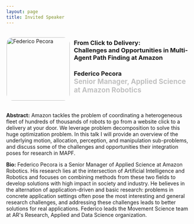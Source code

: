 ```yaml
---
layout: page
title: Invited Speaker
---
```


<!-- |  |  |
| --- | --- |
| [Speaker]({{ site.github.repo }}/organisers/fede-pic.jpeg) | **Federico Pecora** Senior Manager, Applied Science at Amazon Robotics Details for the talk will be available soon. | -->
<!-- generate two column table in html using the content in the commented markdown table with inline style. center the image -->
<div style="display: flex; justify-content: center;">
    <div style="width: 35%;display: flex; justify-content: center;">
        <img src="{{ site.github.repo }}/organisers/fede-pic.jpeg" alt="Federico Pecora" style="margin-top:auto;margin-bottom:auto;width:171px;height:auto; border-radius: 10%">
    </div>
    <div style="width: 65%;margin-left:10px">
        <h3>
        From Click to Delivery:<br/>
        Challenges and Opportunities in Multi-Agent Path Finding at Amazon
        </h3>
        <h3>Federico Pecora
        <br/>
        <small style="font-size: 18.75px; color: #c0c0c0;">Senior Manager, Applied Science at Amazon Robotics</small>
        </h3>
        <br/>
    </div>
</div>

<div style="justify-content: center;">
    <p>
        <strong>Abstract:</strong> Amazon tackles the problem of coordinating a heterogeneous fleet of hundreds of thousands of robots to go from a website click to a delivery at your door. We leverage problem decomposition to solve this huge optimization problem. In this talk I will provide an overview of the underlying motion, allocation, perception, and manipulation sub-problems, and discuss some of the challenges and opportunities their integration poses for research in MAPF.
    </p>
    <p>
        <strong>Bio:</strong> Federico Pecora is a Senior Manager of Applied Science at Amazon Robotics. His research lies at the intersection of Artificial Intelligence and Robotics and focuses on combining methods from these two fields to develop solutions with high impact in society and industry. He believes in the alternation of application-driven and basic research: problems in concrete application settings often pose the most interesting and general research challenges, and addressing these challenges leads to better solutions for real applications. Federico leads the Movement Science team at AR's Research, Applied and Data Science organization.
    </p>
</div>

